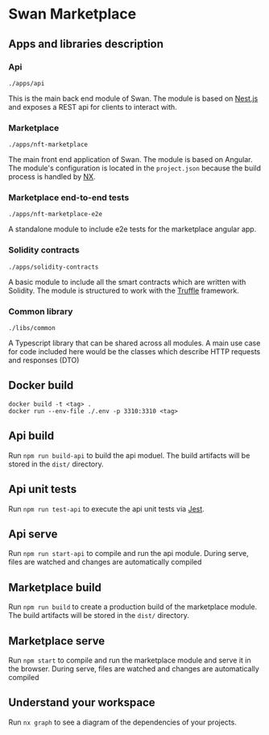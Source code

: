 

# Swan Marketplace

## Apps and libraries description
### Api 
`./apps/api`

This is the main back end module of Swan. The module is based on [Nest.js](https://nestjs.com/) and exposes a REST api for clients to interact with.

### Marketplace
`./apps/nft-marketplace`

The main front end application of Swan. The module is based on Angular. The module's configuration is located in the
`project.json` because the build process is handled by [NX](https://nx.dev/).

### Marketplace end-to-end tests
`./apps/nft-marketplace-e2e`

A standalone module to include e2e tests for the marketplace angular app.

### Solidity contracts
`./apps/solidity-contracts`

A basic module to include all the smart contracts which are written with Solidity. The module is structured to work
with the [Truffle](https://trufflesuite.com/) framework.

### Common library
`./libs/common`

A Typescript library that can be shared across all modules. A main use case for code included here would be the classes
which describe HTTP requests and responses (DTO)


## Docker build

`docker build -t <tag> .`<br />
`docker run --env-file ./.env -p 3310:3310 <tag>`


## Api build

Run `npm run build-api` to build the api moduel. The build artifacts will be stored in the `dist/` directory.

## Api unit tests

Run `npm run test-api` to execute the api unit tests via [Jest](https://jestjs.io).

## Api serve
Run `npm run start-api` to compile and run the api module. During serve, files are watched and changes are automatically compiled

## Marketplace build
Run `npm run build` to create a production build of the marketplace module. The build artifacts will be stored in the `dist/` directory.

## Marketplace serve
Run `npm start` to compile and run the marketplace module and serve it in the browser. During serve, files are watched and changes are automatically compiled


## Understand your workspace

Run `nx graph` to see a diagram of the dependencies of your projects.
